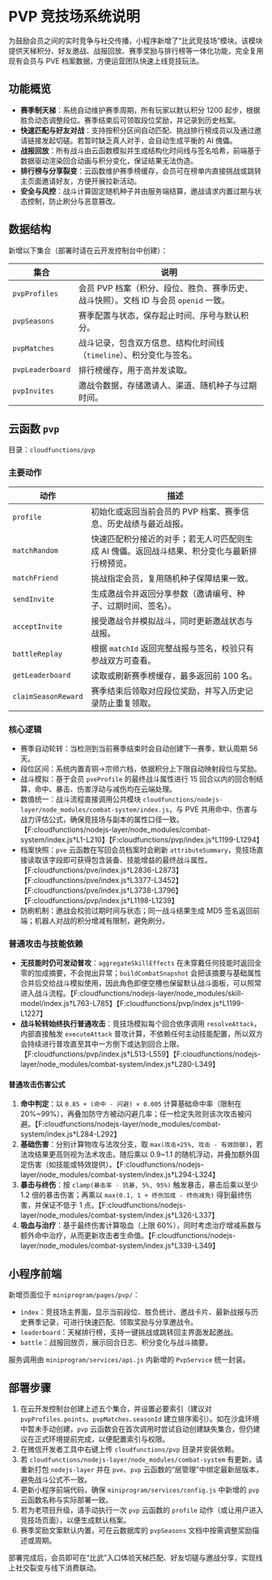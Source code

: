 # PVP 竞技场系统说明

为鼓励会员之间的实时竞争与社交传播，小程序新增了“比武竞技场”模块。该模块提供天梯积分、好友邀战、战报回放、赛季奖励与排行榜等一体化功能，完全复用现有会员与 PVE 档案数据，方便运营团队快速上线竞技玩法。

## 功能概览

- **赛季制天梯**：系统自动维护赛季周期，所有玩家以默认积分 1200 起步，根据胜负动态调整段位。赛季结束后可领取段位奖励，并记录到历史档案。
- **快速匹配与好友对战**：支持按积分区间自动匹配、挑战排行榜成员以及通过邀请链接发起切磋。若暂时缺乏真人对手，会自动生成平衡的 AI 傀儡。
- **战报回放**：所有战斗由云函数模拟并生成结构化时间线与签名哈希，前端基于数据驱动渲染回合动画与积分变化，保证结果无法伪造。
- **排行榜与分享裂变**：云函数维护赛季榜缓存，会员可在榜单内直接挑战或跳转主页面邀请好友，方便开展拉新活动。
- **安全与风控**：战斗计算固定随机种子并由服务端结算，邀战请求内置过期与状态控制，防止刷分与恶意篡改。

## 数据结构

新增以下集合（部署时请在云开发控制台中创建）：

| 集合 | 说明 |
| --- | --- |
| `pvpProfiles` | 会员 PVP 档案（积分、段位、胜负、赛季历史、战斗快照）。文档 ID 与会员 `openid` 一致。 |
| `pvpSeasons` | 赛季配置与状态，保存起止时间、序号与默认积分。 |
| `pvpMatches` | 战斗记录，包含双方信息、结构化时间线（`timeline`）、积分变化与签名。 |
| `pvpLeaderboard` | 排行榜缓存，用于高并发读取。 |
| `pvpInvites` | 邀战令数据，存储邀请人、渠道、随机种子与过期时间。 |

## 云函数 `pvp`

目录：`cloudfunctions/pvp`

### 主要动作

| 动作 | 描述 |
| --- | --- |
| `profile` | 初始化或返回当前会员的 PVP 档案、赛季信息、历史战绩与最近战报。 |
| `matchRandom` | 快速匹配积分接近的对手；若无人可匹配则生成 AI 傀儡。返回战斗结果、积分变化与最新排行榜预览。 |
| `matchFriend` | 挑战指定会员，复用随机种子保障结果一致。 |
| `sendInvite` | 生成邀战令并返回分享参数（邀请编号、种子、过期时间、签名）。 |
| `acceptInvite` | 接受邀战令并模拟战斗，同时更新邀战状态与战报。 |
| `battleReplay` | 根据 `matchId` 返回完整战报与签名，校验只有参战双方可查看。 |
| `getLeaderboard` | 读取或刷新赛季榜缓存，最多返回前 100 名。 |
| `claimSeasonReward` | 赛季结束后领取对应段位奖励，并写入历史记录防止重复领取。 |

### 核心逻辑

- 赛季自动轮转：当检测到当前赛季结束时会自动创建下一赛季，默认周期 56 天。
- 段位区间：系统内置青铜→宗师六档，依据积分上下限自动映射段位与奖励。
- 战斗模拟：基于会员 `pveProfile` 的最终战斗属性进行 15 回合以内的回合制结算，命中、暴击、伤害浮动与减伤均在云端处理。
- 数值统一：战斗流程直接调用公共模块 `cloudfunctions/nodejs-layer/node_modules/combat-system/index.js`，与 PVE 共用命中、伤害与战力评估公式，确保竞技场与副本的属性口径一致。【F:cloudfunctions/nodejs-layer/node_modules/combat-system/index.js†L1-L210】【F:cloudfunctions/pvp/index.js†L1199-L1294】
- 档案快照：`pve` 云函数在写回会员档案时会刷新 `attributeSummary`，竞技场直接读取该字段即可获得包含装备、技能增益的最终战斗属性。【F:cloudfunctions/pve/index.js†L2836-L2873】【F:cloudfunctions/pve/index.js†L3377-L3452】【F:cloudfunctions/pve/index.js†L3738-L3796】【F:cloudfunctions/pvp/index.js†L1198-L1239】
- 防刷机制：邀战会校验过期时间与状态；同一战斗结果生成 MD5 签名返回前端；机器人对战的积分增减有限制，避免刷分。

### 普通攻击与技能依赖

- **无技能时仍可发动普攻**：`aggregateSkillEffects` 在未穿戴任何技能时返回全零的加成摘要，不会抛出异常；`buildCombatSnapshot` 会把该摘要与基础属性合并后交给战斗模拟使用，因此角色即便空槽也保留默认战斗面板，可以照常进入战斗流程。【F:cloudfunctions/nodejs-layer/node_modules/skill-model/index.js†L763-L785】【F:cloudfunctions/pvp/index.js†L1199-L1227】
- **战斗轮转始终执行普通攻击**：竞技场模拟每个回合依序调用 `resolveAttack`，内部直接触发 `executeAttack` 普攻计算，不依赖任何主动技能配置，所以双方会持续进行普攻直至其中一方倒下或达到回合上限。【F:cloudfunctions/pvp/index.js†L513-L559】【F:cloudfunctions/nodejs-layer/node_modules/combat-system/index.js†L280-L349】

#### 普通攻击伤害公式

1. **命中判定**：以 `0.85 + (命中 - 闪避) × 0.005` 计算基础命中率（限制在 20%~99%），再叠加防守方被动闪避几率；任一检定失败则该次攻击被闪避。【F:cloudfunctions/nodejs-layer/node_modules/combat-system/index.js†L284-L292】
2. **基础伤害**：分别计算物攻与法攻分支，取 `max(攻击×25%, 攻击 - 有效防御)`，若法攻结果更高则视为法术攻击。随后乘以 0.9~1.1 的随机浮动，并叠加额外固定伤害（如技能或特效提供）。【F:cloudfunctions/nodejs-layer/node_modules/combat-system/index.js†L294-L324】
3. **暴击与终伤**：按 `clamp(暴击率 - 抗暴, 5%, 95%)` 触发暴击，暴击后乘以至少 1.2 倍的暴击伤害；再乘以 `max(0.1, 1 + 终伤加成 - 终伤减免)` 得到最终伤害，并保证不低于 1 点。【F:cloudfunctions/nodejs-layer/node_modules/combat-system/index.js†L326-L337】
4. **吸血与治疗**：基于最终伤害计算吸血（上限 60%），同时考虑治疗增减系数与额外命中治疗，从而更新攻击者生命值。【F:cloudfunctions/nodejs-layer/node_modules/combat-system/index.js†L339-L349】

## 小程序前端

新增页面位于 `miniprogram/pages/pvp/`：

- `index`：竞技场主界面，显示当前段位、胜负统计、邀战卡片、最新战报与历史赛季记录，可进行快速匹配、领取奖励与分享邀战令。
- `leaderboard`：天梯排行榜，支持一键挑战或跳转回主界面发起邀战。
- `battle`：战报回放页，展示回合日志、积分变化与战斗摘要。

服务调用由 `miniprogram/services/api.js` 内新增的 `PvpService` 统一封装。

## 部署步骤

1. 在云开发控制台创建上述五个集合，并设置必要索引（建议对 `pvpProfiles.points`、`pvpMatches.seasonId` 建立排序索引）。如在沙盒环境中暂未手动创建，`pvp` 云函数会在首次调用时尝试自动创建缺失集合，但仍建议在正式环境提前完成，以便配置索引与权限。
2. 在微信开发者工具中右键上传 `cloudfunctions/pvp` 目录并安装依赖。
3. 若 `cloudfunctions/nodejs-layer/node_modules/combat-system` 有更新，请重新打包 `nodejs-layer` 并在 `pve`、`pvp` 云函数的“层管理”中绑定最新层版本，避免战斗公式不一致。
4. 更新小程序前端代码，确保 `miniprogram/services/config.js` 中新增的 `pvp` 云函数名称与实际部署一致。
5. 若为老项目升级，请手动执行一次 `pvp` 云函数的 `profile` 动作（或让用户进入竞技场页面），以便生成默认档案。
6. 赛季奖励文案默认内置，可在云数据库的 `pvpSeasons` 文档中按需调整奖励描述或周期。

部署完成后，会员即可在“比武”入口体验天梯匹配、好友切磋与邀战分享，实现线上社交裂变与线下消费联动。

